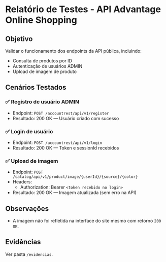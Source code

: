 # Relatório de Testes - API Advantage Online Shopping

## Objetivo
Validar o funcionamento dos endpoints da API pública, incluindo:
- Consulta de produtos por ID
- Autenticação de usuários ADMIN
- Upload de imagem de produto

## Cenários Testados

### ✅ Registro de usuário ADMIN
- Endpoint: `POST /accountrest/api/v1/register`
- Resultado: 200 OK — Usuário criado com sucesso

### ✅ Login de usuário
- Endpoint: `POST /accountrest/api/v1/login`
- Resultado: 200 OK — Token e sessionId recebidos

### ✅ Upload de imagem
- Endpoint: `POST /catalog/api/v1/product/image/{userId}/{source}/{color}`
- Headers:
  - Authorization: Bearer `<token recebido no login>`
- Resultado: 200 OK — Imagem atualizada (sem erro na API)

## Observações
- A imagem não foi refletida na interface do site mesmo com retorno `200 OK`.

## Evidências
Ver pasta `/evidencias`.

